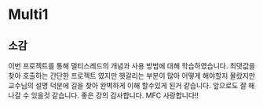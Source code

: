 # Multi1
## 소감 
이번 프로젝트를 통해 멀티스레드의 개념과 사용 방법에 대해 학습하였습니다. 최댓값을 찾아 호출하는 간단한 프로젝트 였지만 헷갈리는 부분이 많아 어떻게
해야할지 몰랐지만 교수님의 설명 덕분에 길을 찾아 완벽하게 이해 할수있게 된거 같습니다. 앞으로도 잘 해나갈 수 있을것 같습니다. 좋은 강의 감사합니다.
MFC 사랑합니다!!
